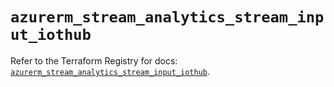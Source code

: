 # `azurerm_stream_analytics_stream_input_iothub`

Refer to the Terraform Registry for docs: [`azurerm_stream_analytics_stream_input_iothub`](https://registry.terraform.io/providers/hashicorp/azurerm/4.29.0/docs/resources/stream_analytics_stream_input_iothub).
